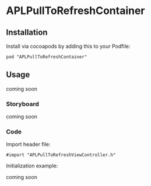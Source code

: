 APLPullToRefreshContainer
=========




## Installation
Install via cocoapods by adding this to your Podfile:

	pod "APLPullToRefreshContainer"

## Usage
coming soon

### Storyboard
coming soon

### Code

Import header file:

	#import "APLPullToRefreshViewController.h"
	
Initialization example:
	
coming soon

